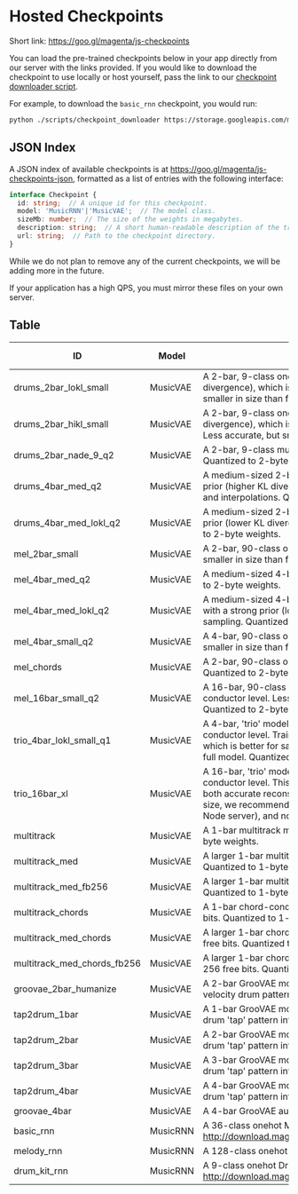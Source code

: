 
# Hosted Checkpoints

Short link: https://goo.gl/magenta/js-checkpoints

You can load the pre-trained checkpoints below in your app directly from our
server with the links provided. If you would like to download the checkpoint
to use locally or host yourself, pass the link to our
[checkpoint downloader script](/scripts/checkpoint_downloader.py).

For example, to download the `basic_rnn` checkpoint, you would run:

```bash
python ./scripts/checkpoint_downloader https://storage.googleapis.com/magentadata/js/checkpoints/music_rnn/basic_rnn ./my-checkpoints/
```

## JSON Index

A JSON index of available checkpoints is at
https://goo.gl/magenta/js-checkpoints-json, formatted as a list of entries with
the following interface:

```ts
interface Checkpoint {
  id: string;  // A unique id for this checkpoint.
  model: 'MusicRNN'|'MusicVAE';  // The model class.
  sizeMb: number;  // The size of the weights in megabytes.
  description: string;  // A short human-readable description of the trained model.
  url: string;  // Path to the checkpoint directory.
}
```

While we do not plan to remove any of the current checkpoints, we will be adding more in the future.

If your application has a high QPS, you must mirror these files on your own server.

## Table

ID|Model|Description|Size MB|URL
---|---|---|---|---
drums_2bar_lokl_small|MusicVAE|A 2-bar, 9-class onehot drum model with a strong prior (low KL divergence), which is better for sampling. Less accurate, but smaller in size than full model.|18.5|[Right Click to Copy](https://storage.googleapis.com/magentadata/js/checkpoints/music_vae/drums_2bar_lokl_small)
drums_2bar_hikl_small|MusicVAE|A 2-bar, 9-class onehot drum model with a weak prior (higher KL divergence), which is better for reconstructions and interpolations. Less accurate, but smaller in size than full model.|18.5|[Right Click to Copy](https://storage.googleapis.com/magentadata/js/checkpoints/music_vae/drums_2bar_hikl_small)
drums_2bar_nade_9_q2|MusicVAE|A 2-bar, 9-class multilabel drum model with a NADE decoder. Quantized to 2-byte weights.|27.6|[Right Click to Copy](https://storage.googleapis.com/magentadata/js/checkpoints/music_vae/drums_2bar_nade_9_q2)
drums_4bar_med_q2|MusicVAE|A medium-sized 2-bar, 9-class onehot drum model with a weak prior (higher KL divergence), which is better for reconstructions and interpolations. Quantized to 2-byte weights.|68.2|[Right Click to Copy](https://storage.googleapis.com/magentadata/js/checkpoints/music_vae/drums_4bar_med_q2)
drums_4bar_med_lokl_q2|MusicVAE|A medium-sized 2-bar, 9-class onehot drum model with a strong prior (lower KL divergence), which is better for sampling. Quantized to 2-byte weights.|68.2|[Right Click to Copy](https://storage.googleapis.com/magentadata/js/checkpoints/music_vae/drums_4bar_med_lokl_q2)
mel_2bar_small|MusicVAE|A 2-bar, 90-class onehot melody model. Less accurate, but smaller in size than full model.|17.7|[Right Click to Copy](https://storage.googleapis.com/magentadata/js/checkpoints/music_vae/mel_2bar_small)
mel_4bar_med_q2|MusicVAE|A medium-sized 4-bar, 90-class onehot melody model. Quantized to 2-byte weights.|65.4|[Right Click to Copy](https://storage.googleapis.com/magentadata/js/checkpoints/music_vae/mel_4bar_med_q2)
mel_4bar_med_lokl_q2|MusicVAE|A medium-sized 4-bar, 90-class onehot melody model.  Trained with a strong prior (low KL divergence), which is better for sampling. Quantized to 2-byte weights.|65.4|[Right Click to Copy](https://storage.googleapis.com/magentadata/js/checkpoints/music_vae/mel_4bar_med_lokl_q2)
mel_4bar_small_q2|MusicVAE|A 4-bar, 90-class onehot melody model. Less accurate, but smaller in size than full model. Quantized to 2-byte weights.|26.5|[Right Click to Copy](https://storage.googleapis.com/magentadata/js/checkpoints/music_vae/mel_4bar_small_q2)
mel_chords|MusicVAE|A 2-bar, 90-class onehot melody model with chord conditioning. Quantized to 2-byte weights.|17.6|[Right Click to Copy](https://storage.googleapis.com/magentadata/js/checkpoints/music_vae/mel_chords)
mel_16bar_small_q2|MusicVAE|A 16-bar, 90-class onehot melody model with a 16-step conductor level. Less accurate, but smaller in size than full model. Quantized to 2-byte weights.|23.5|[Right Click to Copy](https://storage.googleapis.com/magentadata/js/checkpoints/music_vae/mel_16bar_small_q2)
trio_4bar_lokl_small_q1|MusicVAE|A 4-bar, 'trio' model for melody, bass, and drums, with a 4-step conductor level. Trained with a strong prior (low KL divergence), which is better for sampling. Less accurate, but smaller in size than full model. Quantized to 1-byte weights.|17.6|[Right Click to Copy](https://storage.googleapis.com/magentadata/js/checkpoints/music_vae/trio_4bar)
trio_16bar_xl|MusicVAE|A 16-bar, 'trio' model for melody, bass, and drums, with a 4-step conductor level. This is a very large model that should be good for both accurate reconstruction and good sampling. Because of its size, we recommend only using this checkpoint locally (i.e. on a Node server), and not on the client size.|1710 (1.71 GB)|[Right Click to Copy](https://storage.googleapis.com/magentadata/js/checkpoints/music_vae/trio_16bar)
multitrack|MusicVAE|A 1-bar multitrack model, trained with 64 free bits. Quantized to 1-byte weights.|26.4|[Right Click to Copy](https://storage.googleapis.com/magentadata/js/checkpoints/music_vae/multitrack)
multitrack_med|MusicVAE|A larger 1-bar multitrack model, trained with 64 free bits. Quantized to 1-byte weights.|95.9|[Right Click to Copy](https://storage.googleapis.com/magentadata/js/checkpoints/music_vae/multitrack_med)
multitrack_med_fb256|MusicVAE|A larger 1-bar multitrack model, trained with 256 free bits. Quantized to 1-byte weights.|95.9|[Right Click to Copy](https://storage.googleapis.com/magentadata/js/checkpoints/music_vae/multitrack_med_fb256)
multitrack_chords|MusicVAE|A 1-bar chord-conditioned multitrack model, trained with 64 free bits. Quantized to 1-byte weights.|26.9|[Right Click to Copy](https://storage.googleapis.com/magentadata/js/checkpoints/music_vae/multitrack_chords)
multitrack_med_chords|MusicVAE|A larger 1-bar chord-conditioned multitrack model, trained with 64 free bits. Quantized to 1-byte weights.|96.9|[Right Click to Copy](https://storage.googleapis.com/magentadata/js/checkpoints/music_vae/multitrack_med_chords)
multitrack_med_chords_fb256|MusicVAE|A larger 1-bar chord-conditioned multitrack model, trained with 256 free bits. Quantized to 1-byte weights.|96.9|[Right Click to Copy](https://storage.googleapis.com/magentadata/js/checkpoints/music_vae/multitrack_med_chords_fb256)
groovae_2bar_humanize|MusicVAE|A 2-bar GrooVAE model that converts a quantized, constant-velocity drum pattern into a 'humanized' groove.|15.8|[Right Click to Copy](https://storage.googleapis.com/magentadata/js/checkpoints/music_vae/groovae_2bar_humanize)
tap2drum_1bar|MusicVAE|A 1-bar GrooVAE model that converts a constant-velocity single-drum 'tap' pattern into a groove.|15.6|[Right Click to Copy](https://storage.googleapis.com/magentadata/js/checkpoints/groovae/tap2drum_1bar)
tap2drum_2bar|MusicVAE|A 2-bar GrooVAE model that converts a constant-velocity single-drum 'tap' pattern into a groove.|15.6|[Right Click to Copy](https://storage.googleapis.com/magentadata/js/checkpoints/groovae/tap2drum_2bar)
tap2drum_3bar|MusicVAE|A 3-bar GrooVAE model that converts a constant-velocity single-drum 'tap' pattern into a groove.|15.6|[Right Click to Copy](https://storage.googleapis.com/magentadata/js/checkpoints/groovae/tap2drum_3bar)
tap2drum_4bar|MusicVAE|A 4-bar GrooVAE model that converts a constant-velocity single-drum 'tap' pattern into a groove.|15.6|[Right Click to Copy](https://storage.googleapis.com/magentadata/js/checkpoints/groovae/tap2drum_4bar)
groovae_4bar|MusicVAE|A 4-bar GrooVAE autoencoder.|15.8|[Right Click to Copy](https://storage.googleapis.com/magentadata/js/checkpoints/music_vae/groovae_4bar)
basic_rnn|MusicRNN|A 36-class onehot MelodyRNN model. Converted from http://download.magenta.tensorflow.org/models/basic_rnn.mag.|13.0|[Right Click to Copy](https://storage.googleapis.com/magentadata/js/checkpoints/music_rnn/basic_rnn)
melody_rnn|MusicRNN|A 128-class onehot MelodyRNN model.|13.4|[Right Click to Copy](https://storage.googleapis.com/magentadata/js/checkpoints/music_rnn/melody_rnn)
drum_kit_rnn|MusicRNN|A 9-class onehot DrumsRNN model. Converted from http://download.magenta.tensorflow.org/models/drum_kit_rnn.mag.|11.9|[Right Click to Copy](https://storage.googleapis.com/mage